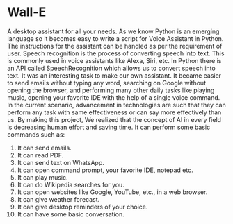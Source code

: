 # Wall-E
A desktop assistant for all your needs.
As we know Python is an emerging language so it becomes easy to write a script for Voice
Assistant in Python. The instructions for the assistant can be handled as per the requirement
of user. Speech recognition is the process of converting speech into text. This is commonly
used in voice assistants like Alexa, Siri, etc. In Python there is an API called
SpeechRecognition which allows us to convert speech into text. It was an interesting task
to make our own assistant. It became easier to send emails without typing any word,
searching on Google without opening the browser, and performing many other daily tasks
like playing music, opening your favorite IDE with the help of a single voice command. In
the current scenario, advancement in technologies are such that they can perform any task
with same effectiveness or can say more effectively than us. By making this project, We
realized that the concept of AI in every field is decreasing human effort and saving time.
It can perform some basic commands such as:

1. It can send emails.
2. It can read PDF.
3. It can send text on WhatsApp.
4. It can open command prompt, your favorite IDE, notepad etc.
5. It can play music.
6. It can do Wikipedia searches for you.
7. It can open websites like Google, YouTube, etc., in a web browser.
8. It can give weather forecast.
9. It can give desktop reminders of your choice.
10. It can have some basic conversation.
